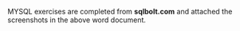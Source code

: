 MYSQL exercises are completed from **sqlbolt.com** and attached the screenshots in the above word document.